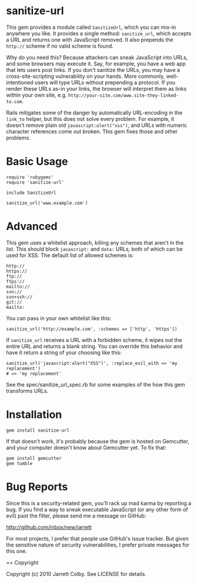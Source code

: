 sanitize-url
============

This gem provides a module called `SanitizeUrl`, which you can mix-in anywhere you like. It provides a single method: `sanitize_url`, which accepts a URL and returns one with JavaScript removed. It also prepends the `http://` scheme if no valid scheme is found.

Why do you need this? Because attackers can sneak JavaScript into URLs, and some browsers may execute it. Say, for example, you have a web app that lets users post links. If you don't sanitize the URLs, you may have a cross-site-scripting vulnerability on your hands. More commonly, well-intentioned users will type URLs without prepending a protocol. If you render these URLs as-in your links, the browser will interpret them as links within your own site, e.g. `http://your-site.com/www.site-they-linked-to.com`.

Rails mitigates some of the danger by automatically URL-encoding in the `link_to` helper, but this does not solve every problem. For example, it doesn't remove plain old `javascript:alert("xss")`, and URLs with numeric character references come out broken. This gem fixes those and other problems.

Basic Usage
===========

	require 'rubygems'
	require 'sanitize-url'
	
	include SanitizeUrl
	
	sanitize_url('www.example.com')

Advanced
========

This gem uses a whitelist approach, killing any schemes that aren't in the list. This should block `javascript:` and `data:` URLs, both of which can be used for XSS. The default list of allowed schemes is:

	http://
	https://
	ftp://
	ftps://
	mailto://
	svn://
	svn+ssh://
	git://
	mailto:

You can pass in your own whitelist like this:

	sanitize_url('http://example.com', :schemes => ['http', 'https'])

If `sanitize_url` receives a URL with a forbidden scheme, it wipes out the entire URL and returns a blank string. You can override this behavior and have it return a string of your choosing like this:

	sanitize_url('javascript:alert("XSS")', :replace_evil_with => 'my replacement')
	# => 'my replacement'

See the spec/sanitize_url_spec.rb for some examples of the how this gem transforms URLs.

Installation
============

	gem install sanitize-url

If that doesn't work, it's probably because the gem is hosted on Gemcutter, and your computer doesn't know about Gemcutter yet. To fix that:

	gem install gemcutter
	gem tumble

Bug Reports
===========

Since this is a security-related gem, you'll rack up mad karma by reporting a bug. If you find a way to sneak executable JavaScript (or any other form of evil) past the filter, please send me a message on GitHub:

http://github.com/inbox/new/jarrett

For most projects, I prefer that people use GitHub's issue tracker. But given the sensitive nature of security vulnerabilities, I prefer private messages for this one.

== Copyright

Copyright (c) 2010 Jarrett Colby. See LICENSE for details.